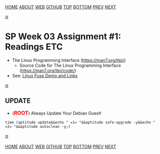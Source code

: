 ---
---
[HOME](index.md)
[ABOUT](README.md)
[WEB](https://osp4diss.vlsm.org/)
[GITHUB](https://github.com/os2xx/osp4diss/)
[TOP](#)
[BOTTOM](#endofpage)
[PREV](ASP.md#idx03)
[NEXT](S03-02.md)

[&#x213C;](#endofpage)<br id="idx00">
# SP Week 03 Assignment #1: Readings ETC

* The Linux Programming Interface (<https://man7.org/tlpi/>)
  * Source Code for The Linux Programming Interface (<https://man7.org/tlpi/code/>)
* See: [Linux Fuse Demo and Links](osp-120.md)

[&#x213C;](#)<br id="idx01">

## UPDATE
* (<span style="color:red; font-weight:bold; font-size:larger;">ROOT</span>)
  Always Update Your Debian Guest! 

```
time (aptitude update&&echo " =1= "&&aptitude safe-upgrade -y&&echo " =2= "&&aptitude autoclean -y;)

```

[&#x213C;](#)<br id="endofpage"><br>
[HOME](index.md)
[ABOUT](README.md)
[WEB](https://osp4diss.vlsm.org/)
[GITHUB](https://github.com/os2xx/osp4diss/)
[TOP](#)
[BOTTOM](#endofpage)
[PREV](ASP.md#idx03)
[NEXT](S03-02.md)
<br>

